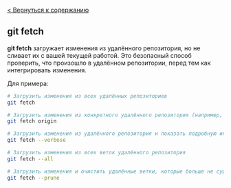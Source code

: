 [< Вернуться к содержанию](readme.md)
## git fetch
**git fetch** загружает изменения из удалённого репозитория, но не сливает их с вашей текущей работой. Это безопасный способ проверить, что произошло в удалённом репозитории, перед тем как интегрировать изменения.

Для примера:
```bash
# Загрузить изменения из всех удалённых репозиториев
git fetch

# Загрузить изменения из конкретного удалённого репозитория (например, origin)
git fetch origin

# Загрузить изменения из удалённого репозитория и показать подробную информацию
git fetch --verbose

# Загрузить изменения из всех веток удалённого репозитория
git fetch --all

# Загрузить изменения и очистить удалённые ветки, которые больше не существуют
git fetch --prune
